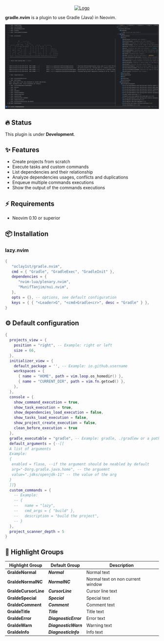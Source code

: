 <br/>
<div align="center">
  <a  href="https://github.com/oclay1st/gradle.nvim">
    <img src="assets/gradle.png" alt="Logo" >
  </a>
</div>

**gradle.nvim** is a plugin to use Gradle (Java) in Neovim.

<div>
  <img src ="assets/screenshot.png">
</div>

## 🔥 Status

This plugin is under **Development**.

## ✨ Features

- Create projects from scratch
- Execute tasks and custom commands
- List dependencies and their relationship
- Analyze dependencies usages, conflicts and duplications
- Enqueue multiple commands executions
- Show the output of the commands executions

## ⚡️ Requirements

- Neovim 0.10 or superior

## 📦 Installation

### lazy.nvim

```lua
{
   "oclay1st/gradle.nvim",
   cmd = { "Gradle", "GradleExec", "GradleInit" },
   dependencies = {
      "nvim-lua/plenary.nvim",
      "MunifTanjim/nui.nvim",
   },
   opts = {}, -- options, see default configuration
   keys = { { "<Leader>G", "<cmd>Gradle<cr>", desc = "Gradle" } },
}
```

## ⚙️  Default configuration

```lua
{
  projects_view = {
    position = "right", -- Example: right or left
    size = 66,
  },
  initializer_view = {
    default_package = '', -- Example: io.github.username
    workspaces = {
      { name = "HOME", path = vim.loop.os_homedir() },
      { name = "CURRENT_DIR", path = vim.fn.getcwd() },
    },
  },
  console = {
    show_command_execution = true,
    show_task_execution = true,
    show_dependencies_load_execution = false,
    show_tasks_load_execution = false,
    show_project_create_execution = false,
    clean_before_execution = true
  },
  gradle_executable = "gradle", -- Example: gradle, ./gradlew or a path to Gradle executable
  default_arguments = {--[[
  A list of arguments
  Example:
  {
   enabled = flase, --if the argument should be neabled by default
   arg="-Dorg.gradle.java.home", -- the arguemnt
   value=".jdks/openjdk-11" -- the value of the arg
  }
  ]]}
  custom_commands = {
    -- Example: 
    -- {
    --   name = "lazy",
    --   cmd_args = { "build" },
    --   description = "build the project",
    -- }
  }, 
  project_scanner_depth = 5
}
```

## 🎨 Highlight Groups

<!-- colors:start -->

| Highlight Group | Default Group | Description |
| --- | --- | --- |
| **GraldeNormal** | ***Normal*** | Normal text |
| **GraldeNormalNC** | ***NormalNC*** | Normal text on non current window |
| **GraldeCursorLine** | ***CursorLine*** | Cursor line text |
| **GraldeSpecial** | ***Special*** | Special text |
| **GraldeComment** | ***Comment*** | Comment text |
| **GraldeTitle** | ***Title*** | Title text |
| **GraldeError** | ***DiagnosticError*** | Error text |
| **GraldeWarn** | ***DiagnosticWarn*** | Warning text |
| **GraldeInfo** | ***DiagnosticInfo*** | Info text |

<!-- colors:end -->
